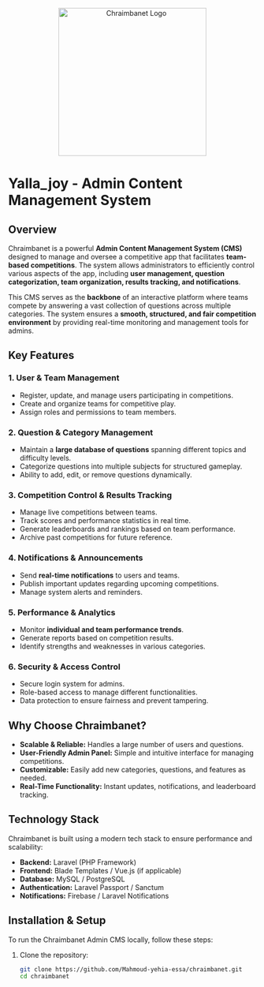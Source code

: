  <p align="center">
  <img src="https://talebai.net/logo_chramba.png" width="300" alt="Chraimbanet Logo">
</p>

# **Yalla_joy - Admin Content Management System**

## **Overview**

Chraimbanet is a powerful **Admin Content Management System (CMS)** designed to manage and oversee a competitive app that facilitates **team-based competitions**. The system allows administrators to efficiently control various aspects of the app, including **user management, question categorization, team organization, results tracking, and notifications**.

This CMS serves as the **backbone** of an interactive platform where teams compete by answering a vast collection of questions across multiple categories. The system ensures a **smooth, structured, and fair competition environment** by providing real-time monitoring and management tools for admins.

## **Key Features**

### **1. User & Team Management**

-   Register, update, and manage users participating in competitions.
-   Create and organize teams for competitive play.
-   Assign roles and permissions to team members.

### **2. Question & Category Management**

-   Maintain a **large database of questions** spanning different topics and difficulty levels.
-   Categorize questions into multiple subjects for structured gameplay.
-   Ability to add, edit, or remove questions dynamically.

### **3. Competition Control & Results Tracking**

-   Manage live competitions between teams.
-   Track scores and performance statistics in real time.
-   Generate leaderboards and rankings based on team performance.
-   Archive past competitions for future reference.

### **4. Notifications & Announcements**

-   Send **real-time notifications** to users and teams.
-   Publish important updates regarding upcoming competitions.
-   Manage system alerts and reminders.

### **5. Performance & Analytics**

-   Monitor **individual and team performance trends**.
-   Generate reports based on competition results.
-   Identify strengths and weaknesses in various categories.

### **6. Security & Access Control**

-   Secure login system for admins.
-   Role-based access to manage different functionalities.
-   Data protection to ensure fairness and prevent tampering.

## **Why Choose Chraimbanet?**

-   **Scalable & Reliable:** Handles a large number of users and questions.
-   **User-Friendly Admin Panel:** Simple and intuitive interface for managing competitions.
-   **Customizable:** Easily add new categories, questions, and features as needed.
-   **Real-Time Functionality:** Instant updates, notifications, and leaderboard tracking.

## **Technology Stack**

Chraimbanet is built using a modern tech stack to ensure performance and scalability:

-   **Backend:** Laravel (PHP Framework)
-   **Frontend:** Blade Templates / Vue.js (if applicable)
-   **Database:** MySQL / PostgreSQL
-   **Authentication:** Laravel Passport / Sanctum
-   **Notifications:** Firebase / Laravel Notifications

## **Installation & Setup**

To run the Chraimbanet Admin CMS locally, follow these steps:

1. Clone the repository:
    ```sh
    git clone https://github.com/Mahmoud-yehia-essa/chraimbanet.git
    cd chraimbanet
    ```

